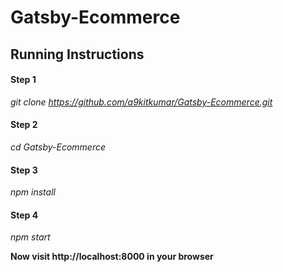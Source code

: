 # Gatsby-Ecommerce

## Running Instructions

#### Step 1

*git clone https://github.com/a9kitkumar/Gatsby-Ecommerce.git*

#### Step 2

*cd Gatsby-Ecommerce*

#### Step 3

*npm install*

#### Step 4

*npm start*

**Now visit http://localhost:8000 in your browser**
